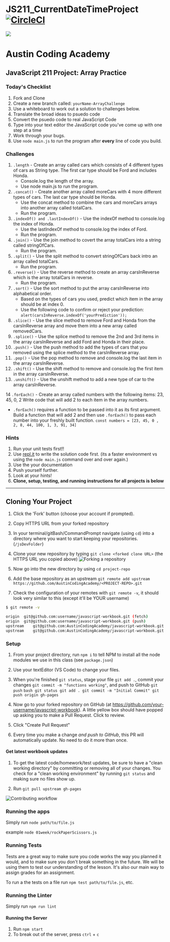 # JS211_CurrentDateTimeProject[![CircleCI](https://circleci.com/gh/AustinCodingAcademy/javascript-workbook/tree/gh-pages.svg?style=svg)](https://circleci.com/gh/AustinCodingAcademy/javascript-workbook/tree/gh-pages)

![](http://en.gravatar.com/userimage/107370100/a08594145564536138dfaaf072c7b241.png)

# Austin Coding Academy

## JavaScript 211 Project: Array Practice

### Today's Checklist

1. Fork and Clone
1. Create a new branch called: `yourName-ArrayChallenge`
1. Use a whiteboard to work out a solution to challenges below.
1. Translate the broad ideas to psuedo code
1. Convert the psuedo code to real JavaScript Code
1. Type into your text editor the JavaScript code you've come up with one step at a time
1. Work through your bugs.
1. Use `node main.js` to run the program after **every** line of code you build.

### Challenges

1. `.length` - Create an array called cars which consists of 4 different types of cars as String type. The first car type should be Ford and includes Honda.
   - Console.log the length of the array.
   - Use node main.js to run the program.
2. `.concat()` - Create another array called moreCars with 4 more different types of cars. The last car type should be Honda.
   - Use the concat method to combine the cars and moreCars arrays into another array called totalCars.
   - Run the program.
3. `.indexOf() and .lastIndexOf()` - Use the indexOf method to console.log the index of Honda.
   - Use the lastIndexOf method to console.log the index of Ford.
   - Run the program.
4. `.join()` - Use the join method to covert the array totalCars into a string called stringOfCars.
   - Run the program.
5. `.split()` - Use the split method to convert stringOfCars back intro an array called totalCars.
   - Run the program.
6. `.reverse()` - Use the reverse method to create an array carsInReverse which is the array totalCars in reverse.
   - Run the program.
7. `.sort()` - Use the sort method to put the array carsInReverse into alphabetical order.
   - Based on the types of cars you used, predict which item in the array should be at index 0.
   - Use the following code to confirm or reject your prediction: `alert(carsInReverse.indexOf('yourPrediction'));`
8. `.slice()` - Use the slice method to remove Ford and Honda from the carsInReverse array and move them into a new array called removedCars.
9. `.splice()` - Use the splice method to remove the 2nd and 3rd items in the array carsInReverse and add Ford and Honda in their place.
10. `.push()` - Use the push method to add the types of cars that you removed using the splice method to the carsInReverse array.
11. `.pop()` - Use the pop method to remove and console.log the last item in the array carsInReverse.
12. `.shift()` - Use the shift method to remove and console.log the first item in the array carsInReverse.
13. `.unshift()` - Use the unshift method to add a new type of car to the array carsInReverse.

14 `.forEach()` - Create an array called numbers with the following items: 23, 45, 0, 2 Write code that will add 2 to each item in the array numbers.

- `.forEach()` requires a function to be passed into it as its first argument. Build a function that will add 2 and then use `.forEach()` to pass each number into your freshly built function. `const numbers = [23, 45, 0 , 2, 8, 44, 100, 1, 3, 91, 34]`

### Hints

1. Run your unit tests first!!
1. Use [repl.it](https://www.repl.it) to write the solution code first. (its a faster environment vs using the `node main.js` command over and over again.)
1. Use the your documentation
1. Push yourself further.
1. Look at your hints!
1. **Clone, setup, testing, and running instructions for all projects is below**

---

## Cloning Your Project

1. Click the 'Fork' button (choose your account if prompted).
1. Copy HTTPS URL from your forked repository
1. In your terminal/gitBash/CommandPrompt navigate (using `cd`) into a directory where you want to start keeping your repositories. (`/jsDevFolder`)
1. Clone your new repository by typing `git clone <forked clone URL>` (the HTTPS
   URL you copied above)
   ![Forking a repository](https://docs.google.com/drawings/d/1tYsLHaLo8JRdp0xC1EZrAo0o9Wvv4S5AD937cokVOBk/pub?w=960&h=720)
1. Now go into the new directory by using `cd project-repo`

1. Add the base repository as an upstream
   `git remote add upstream https://github.com/AustinCodingAcademy/<PROJECT-REPO>.git`

1. Check the configuration of your remotes with `git remote -v`, it should look
   very similar to this (except it'll be YOUR username)

```bash
$ git remote -v

origin  git@github.com:username/javascript-workbook.git (fetch)
origin  git@github.com:username/javascript-workbook.git (push)
upstream    git@github.com:AustinCodingAcademy/javascript-workbook.git (fetch)
upstream    git@github.com:AustinCodingAcademy/javascript-workbook.git (push)
```

### Setup

1. From your project directory, run `npm i` to tell NPM to install all the
   node modules we use in this class (see `package.json`)
1. Use your textEditor (VS Code) to change your files.
1. When you're finished `git status`, stage your file `git add .`, commit your changes `git commit -m "functions working"`, and push to
   GitHub `git push`
   `bash git status git add . git commit -m "Initial Commit" git push origin gh-pages `

1. Now go to your forked repository on GitHub (at
   https://github.com/your-username/javascript-workbook). A little yellow box
   should have popped up asking you to make a Pull Request. Click to review.

1. Click "Create Pull Request"

1. Every time you make a change _and push to GitHub_, this PR will automatically
   update. No need to do it more than once.

#### Get latest workbook updates

1. To get the latest code/homework/test updates, be sure to have a "clean
   working directory" by committing or removing all of your changes. You check for
   a "clean working environment" by running `git status` and making sure no files
   show up.

1. Run `git pull upstream gh-pages`

![Contributing workflow](https://docs.google.com/drawings/d/1WeKQxOHgPKfwjy_eKtlJO62Fu4XTCWFeqkAh1oIqICM/pub?w=960&h=720)

### Running the apps

Simply run `node path/to/file.js`

example `node 01week/rockPaperScissors.js`

### Running Tests

Tests are a great way to make sure you code works the way you planned it would,
and to make sure you don't break something in the future. We will be using them
to test our understanding of the lesson. It's also our main way to assign grades
for an assignment.

To run a the tests on a file run `npm test path/to/file.js`, etc.

### Running the Linter

Simply run `npm run lint`

#### Running the Server

1. Run `npm start`
1. To break out of the server, press `ctrl` + `c`
